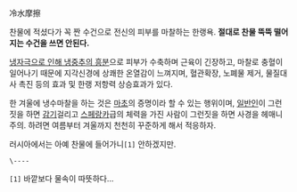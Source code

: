 冷水摩擦  

찬물에 적셨다가 꼭 짠 수건으로 전신의 피부를 마찰하는 한랭욕. **절대로 찬물 뚝뚝 떨어지는 수건을 쓰면 안된다.**

[냉자극으로 인해 냉중추의 흥분](%EB%A7%88%EC%A1%B0%ED%9E%88%EC%A6%98.md)으로 피부가 수축하며 근육이
긴장하고, 마찰로 충혈이 일어나기 때문에 지각신경에 상쾌한 온열감이 느껴지며, 혈관확장, 노폐물 제거, 물질대사 촉진 등의 효과 및 한랭
저항력 상승효과가 있다.

한 겨울에 냉수마찰을 하는 것은 [마초](%EB%A7%88%EC%B4%88.md)의 증명이라 할 수 있는 행위이며,
[일반인](%EC%9D%BC%EB%B0%98%EC%9D%B8.md)이 그런 짓을 하면
[감기](%EA%B0%90%EA%B8%B0.md)걸리고
[스페랑카](%EC%8A%A4%ED%8E%98%EB%9E%91%EC%B9%B4.md)급의 체력을 가진 사람이 그런짓을 하면 사경을
헤매니 주의. 하려면 여름부터 겨울까지 천천히 꾸준하게 해서 적응하자.

러시아에서는 아예 찬물에 들어가니`[1]` 안하겠지만.

`\----`

`[1]` 바깥보다 물속이 따뜻하다...

